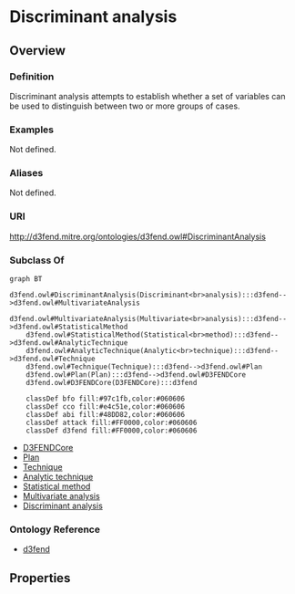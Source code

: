 # Discriminant analysis

## Overview

### Definition
Discriminant analysis attempts to establish whether a set of variables can be used to distinguish between two or more groups of cases.

### Examples
Not defined.

### Aliases
Not defined.

### URI
http://d3fend.mitre.org/ontologies/d3fend.owl#DiscriminantAnalysis

### Subclass Of
```mermaid
graph BT
    d3fend.owl#DiscriminantAnalysis(Discriminant<br>analysis):::d3fend-->d3fend.owl#MultivariateAnalysis
    d3fend.owl#MultivariateAnalysis(Multivariate<br>analysis):::d3fend-->d3fend.owl#StatisticalMethod
    d3fend.owl#StatisticalMethod(Statistical<br>method):::d3fend-->d3fend.owl#AnalyticTechnique
    d3fend.owl#AnalyticTechnique(Analytic<br>technique):::d3fend-->d3fend.owl#Technique
    d3fend.owl#Technique(Technique):::d3fend-->d3fend.owl#Plan
    d3fend.owl#Plan(Plan):::d3fend-->d3fend.owl#D3FENDCore
    d3fend.owl#D3FENDCore(D3FENDCore):::d3fend
    
    classDef bfo fill:#97c1fb,color:#060606
    classDef cco fill:#e4c51e,color:#060606
    classDef abi fill:#48DD82,color:#060606
    classDef attack fill:#FF0000,color:#060606
    classDef d3fend fill:#FF0000,color:#060606
```

- [D3FENDCore](/docs/ontology/reference/model/D3FENDCore/D3FENDCore.md)
- [Plan](/docs/ontology/reference/model/D3FENDCore/Plan/Plan.md)
- [Technique](/docs/ontology/reference/model/D3FENDCore/Plan/Technique/Technique.md)
- [Analytic technique](/docs/ontology/reference/model/D3FENDCore/Plan/Technique/Analytic%20technique/Analytic%20technique.md)
- [Statistical method](/docs/ontology/reference/model/D3FENDCore/Plan/Technique/Analytic%20technique/Statistical%20method/Statistical%20method.md)
- [Multivariate analysis](/docs/ontology/reference/model/D3FENDCore/Plan/Technique/Analytic%20technique/Statistical%20method/Multivariate%20analysis/Multivariate%20analysis.md)
- [Discriminant analysis](/docs/ontology/reference/model/D3FENDCore/Plan/Technique/Analytic%20technique/Statistical%20method/Multivariate%20analysis/Discriminant%20analysis/Discriminant%20analysis.md)


### Ontology Reference
- [d3fend](http://d3fend.mitre.org/ontologies/d3fend.owl#)

## Properties

